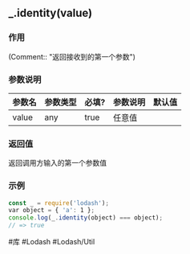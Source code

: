## \_.identity(value)
### 作用
(Comment:: "返回接收到的第一个参数")

### 参数说明
|参数名|参数类型|必填?|参数说明|默认值|
|:-|:-|:-|:-|:-|
|value|any|true|任意值||

### 返回值
返回调用方输入的第一个参数值

### 示例
```javascript
const _ = require('lodash');
var object = { 'a': 1 };
console.log(_.identity(object) === object);
// => true
```

#库 #Lodash #Lodash/Util